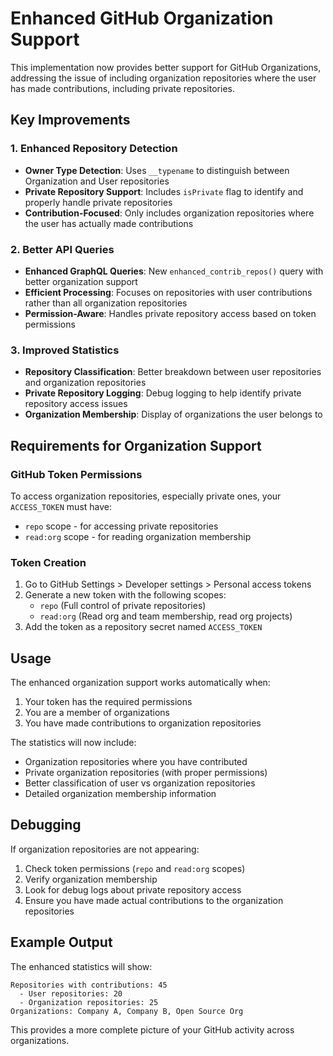 # Enhanced GitHub Organization Support

This implementation now provides better support for GitHub Organizations, addressing the issue of including organization repositories where the user has made contributions, including private repositories.

## Key Improvements

### 1. Enhanced Repository Detection
- **Owner Type Detection**: Uses `__typename` to distinguish between Organization and User repositories
- **Private Repository Support**: Includes `isPrivate` flag to identify and properly handle private repositories
- **Contribution-Focused**: Only includes organization repositories where the user has actually made contributions

### 2. Better API Queries
- **Enhanced GraphQL Queries**: New `enhanced_contrib_repos()` query with better organization support
- **Efficient Processing**: Focuses on repositories with user contributions rather than all organization repositories
- **Permission-Aware**: Handles private repository access based on token permissions

### 3. Improved Statistics
- **Repository Classification**: Better breakdown between user repositories and organization repositories
- **Private Repository Logging**: Debug logging to help identify private repository access issues
- **Organization Membership**: Display of organizations the user belongs to

## Requirements for Organization Support

### GitHub Token Permissions
To access organization repositories, especially private ones, your `ACCESS_TOKEN` must have:

- `repo` scope - for accessing private repositories
- `read:org` scope - for reading organization membership

### Token Creation
1. Go to GitHub Settings > Developer settings > Personal access tokens
2. Generate a new token with the following scopes:
   - `repo` (Full control of private repositories)
   - `read:org` (Read org and team membership, read org projects)
3. Add the token as a repository secret named `ACCESS_TOKEN`

## Usage

The enhanced organization support works automatically when:
1. Your token has the required permissions
2. You are a member of organizations
3. You have made contributions to organization repositories

The statistics will now include:
- Organization repositories where you have contributed
- Private organization repositories (with proper permissions)
- Better classification of user vs organization repositories
- Detailed organization membership information

## Debugging

If organization repositories are not appearing:
1. Check token permissions (`repo` and `read:org` scopes)
2. Verify organization membership
3. Look for debug logs about private repository access
4. Ensure you have made actual contributions to the organization repositories

## Example Output

The enhanced statistics will show:
```
Repositories with contributions: 45
  - User repositories: 20
  - Organization repositories: 25
Organizations: Company A, Company B, Open Source Org
```

This provides a more complete picture of your GitHub activity across organizations.